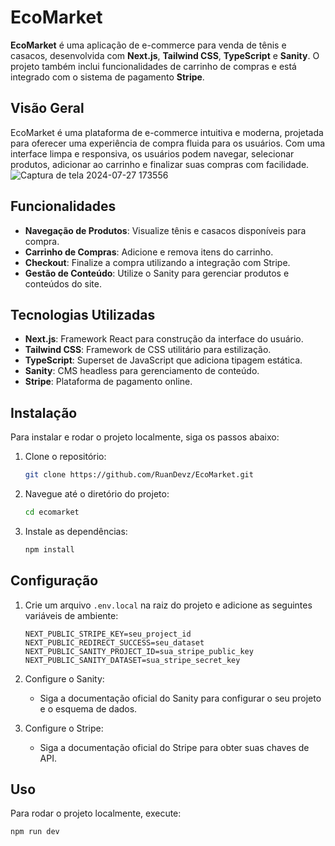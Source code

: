 # EcoMarket

**EcoMarket** é uma aplicação de e-commerce para venda de tênis e casacos, desenvolvida com **Next.js**, **Tailwind CSS**, **TypeScript** e **Sanity**. O projeto também inclui funcionalidades de carrinho de compras e está integrado com o sistema de pagamento **Stripe**.

## Visão Geral

EcoMarket é uma plataforma de e-commerce intuitiva e moderna, projetada para oferecer uma experiência de compra fluida para os usuários. Com uma interface limpa e responsiva, os usuários podem navegar, selecionar produtos, adicionar ao carrinho e finalizar suas compras com facilidade.
![Captura de tela 2024-07-27 173556](https://github.com/user-attachments/assets/1331bf3e-cdc3-4f74-a139-495d4cc973fc)

## Funcionalidades

- **Navegação de Produtos**: Visualize tênis e casacos disponíveis para compra.
- **Carrinho de Compras**: Adicione e remova itens do carrinho.
- **Checkout**: Finalize a compra utilizando a integração com Stripe.
- **Gestão de Conteúdo**: Utilize o Sanity para gerenciar produtos e conteúdos do site.

## Tecnologias Utilizadas

- **Next.js**: Framework React para construção da interface do usuário.
- **Tailwind CSS**: Framework de CSS utilitário para estilização.
- **TypeScript**: Superset de JavaScript que adiciona tipagem estática.
- **Sanity**: CMS headless para gerenciamento de conteúdo.
- **Stripe**: Plataforma de pagamento online.

## Instalação

Para instalar e rodar o projeto localmente, siga os passos abaixo:

1. Clone o repositório:
    ```bash
    git clone https://github.com/RuanDevz/EcoMarket.git
    ```

2. Navegue até o diretório do projeto:
    ```bash
    cd ecomarket
    ```

3. Instale as dependências:
    ```bash
    npm install
    ```

## Configuração

1. Crie um arquivo `.env.local` na raiz do projeto e adicione as seguintes variáveis de ambiente:

    ```plaintext
    NEXT_PUBLIC_STRIPE_KEY=seu_project_id
    NEXT_PUBLIC_REDIRECT_SUCCESS=seu_dataset
    NEXT_PUBLIC_SANITY_PROJECT_ID=sua_stripe_public_key
    NEXT_PUBLIC_SANITY_DATASET=sua_stripe_secret_key
    ```

2. Configure o Sanity:
    - Siga a documentação oficial do Sanity para configurar o seu projeto e o esquema de dados.

3. Configure o Stripe:
    - Siga a documentação oficial do Stripe para obter suas chaves de API.

## Uso

Para rodar o projeto localmente, execute:

```bash
npm run dev
